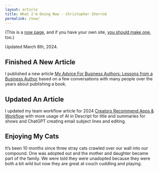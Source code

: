 ```yaml
---
layout: article
title: What I'm Doing Now - Christopher Sherrod
permalink: /now/
---
```

(This is a [now page](https://nownownow.com/about), and if you have your own site, [you should make one](https://nownownow.com/about), too.)

Updated March 8th, 2024.

## Finished A New Article
I published a new article [My Advice For Business Authors: Lessons from a Business Author](https://christophersherrod.com/book-advice/) based on a few conversations with many people over the years about publishing a book.

## Updated An Article
I updated my team workflow article for 2024 [Creators Recommend Apps & Workflow](https://christophersherrod.com/workflow/) with more usage of AI in Descript for title and summaries for shows and ChatGPT creating email subject lines and editing.

## Enjoying My Cats
It’s been 10 months since three stray cats crawled over our wall into our compound. One was adopted out and the mother and daughter became part of the family. We were told they were unadopted because they were both a bit wild but now they are great at couch cuddling and playing.